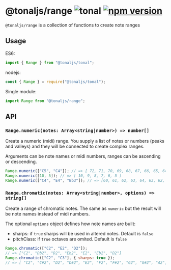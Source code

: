 # @tonaljs/range ![tonal](https://img.shields.io/badge/@tonaljs-range-yellow.svg?style=flat-square) [![npm version](https://img.shields.io/npm/v/@tonaljs/range.svg?style=flat-square)](https://www.npmjs.com/package/@tonaljs/range)

`@tonaljs/range` is a collection of functions to create note ranges

## Usage

ES6:

```js
import { Range } from "@tonaljs/tonal";
```

nodejs:

```js
const { Range } = require("@tonaljs/tonal");
```

Single module:

```js
import Range from "@tonaljs/range";
```

## API

### `Range.numeric(notes: Array<string|number>) => number[]`

Create a numeric (midi) range. You supply a list of notes or numbers (peaks and valleys) and they will be connected to create complex ranges.

Arguments can be note names or midi numbers, ranges can be ascending or descending.

```js
Range.numeric(["C5", "C4"]); // => [ 72, 71, 70, 69, 68, 67, 66, 65, 64, 63, 62, 61, 60 ]
Range.numeric([10, 5]); // => [ 10, 9, 8, 7, 6, 5 ]
Range.numeric(["C4", "E4", "Bb3"]); // => [60, 61, 62, 63, 64, 63, 62, 61, 60, 59, 58]
```

### `Range.chromatic(notes: Array<string|number>, options) => string[]`

Create a range of chromatic notes. The same as `numeric` but the result will be note names instead of midi numbers.

The optional `options` object defines how note names are built:

- sharps: if `true` sharps will be used in altered notes. Default is `false`
- pitchClass: if `true` octaves are omited. Default is `false`

```js
Range.chromatic(["C2", "E2", "D2"]);
// => ["C2", "Db2", "D2", "Eb2", "E2", "Eb2", "D2"]
Range.chromatic(["C2", "C3"], { sharps: true });
// => [ "C2", "C#2", "D2", "D#2", "E2", "F2", "F#2", "G2", "G#2", "A2", "A#2", "B2", "C3" ]
```
